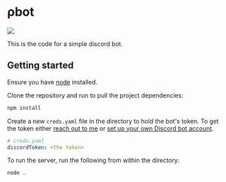 # ρbot

![](https://codebuild.us-east-2.amazonaws.com/badges?uuid=eyJlbmNyeXB0ZWREYXRhIjoib0I3Znd0WGhPZjV3MkZzNUpBS3pQTFNtbFBoMlBUZmJVT3dGajhxK21KaCtqKzlES2grWjBJV1U5VGQ2Q2Y3V0tRMjkzeVhMYWhQZVdjT2dEMWdudjBZPSIsIml2UGFyYW1ldGVyU3BlYyI6IkxzNnhzcXBoVXRqa1JFMGkiLCJtYXRlcmlhbFNldFNlcmlhbCI6MX0%3D&branch=master)

This is the code for a simple discord bot.

## Getting started

Ensure you have [node](https://nodejs.org/en/download/) installed.

Clone the repository and run to pull the project dependencies:

```bash
npm install
```

Create a new `creds.yaml` file in the directory to hold the bot's token. To get the token either [reach out to me](https://github.com/xpcoffee) or [set up your own Discord bot account](https://discordapp.com/developers/applications).

```yaml
# creds.yaml
discordToken: <the token>
```

To run the server, run the following from within the directory:

```bash
node .
```